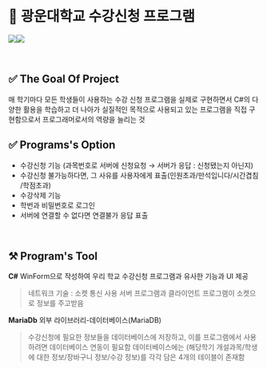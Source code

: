 # 📖 광운대학교 수강신청 프로그램 

<img src="https://img.shields.io/badge/-MariDB-lightgrey"><img src="https://img.shields.io/badge/-C%23-blue">

<br>

## ✅ The Goal Of Project
매 학기마다 모든 학생들이 사용하는 수강 신청 프로그램을 실제로 구현하면서 C#의 다양한 활용을 학습하고 더 나아가 실질적인 목적으로 사용되고 있는 프로그램을 직접 구현함으로서 프로그래머로서의 역량을 늘리는 것

## ✅ Programs's Option
- 수강신청 기능 (과목번호로 서버에 신청요청 → 서버가 응답 : 신청됐는지 아닌지)
- 수강신청 불가능하다면, 그 사유를 사용자에게 표출(인원초과/만석입니다/시간겹침
/학점초과)
- 수강삭제 기능
- 학번과 비밀번호로 로그인
- 서버에 연결할 수 없다면 연결불가 응답 표출

<br> 


## ⚒️ Program's Tool
**C#** 
WinForm으로 작성하여 우리 학교 수강신청 프로그램과 유사한 기능과 UI 제공
>네트워크 기술 : 소켓 통신 사용
>서버 프로그램과 클라이언트 프로그램이 소켓으로 정보를 주고받음

**MariaDb**
외부 라이브러리-데이터베이스(MariaDB)
> 수강신청에 필요한 정보들을 데이터베이스에 저장하고, 이를 프로그램에서 사용하려면 데이터베이스 연동이 필요함
> 데이터베이스에는 (해당학기 개설과목/학생에 대한 정보/장바구니 정보/수강 정보)를 각각 담은 4개의 테이블이 존재함

